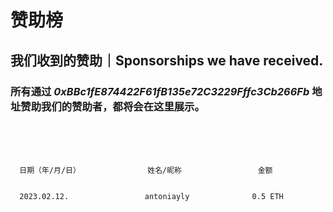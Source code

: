 # 赞助榜
## 我们收到的赞助｜Sponsorships we have received.

### 所有通过 ***0xBBc1fE874422F61fB135e72C3229Fffc3Cb266Fb*** 地址赞助我们的赞助者，都将会在这里展示。

<br>
<br>
<br>


      日期（年/月/日）               姓名/昵称                 金额
     
      
      2023.02.12.                 antoniayly              0.5 ETH
